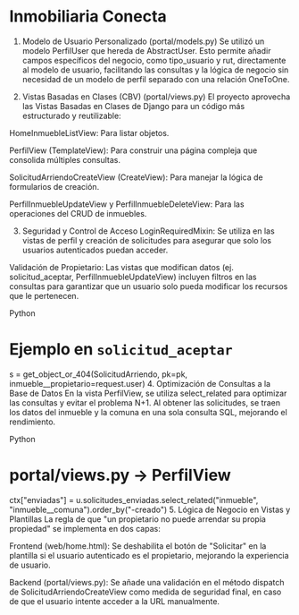 # Inmobiliaria Conecta



1. Modelo de Usuario Personalizado (portal/models.py)
Se utilizó un modelo PerfilUser que hereda de AbstractUser. Esto permite añadir campos específicos del negocio, como tipo_usuario y rut, directamente al modelo de usuario, facilitando las consultas y la lógica de negocio sin necesidad de un modelo de perfil separado con una relación OneToOne.

2. Vistas Basadas en Clases (CBV) (portal/views.py)
El proyecto aprovecha las Vistas Basadas en Clases de Django para un código más estructurado y reutilizable:

HomeInmuebleListView: Para listar objetos.

PerfilView (TemplateView): Para construir una página compleja que consolida múltiples consultas.

SolicitudArriendoCreateView (CreateView): Para manejar la lógica de formularios de creación.

PerfilInmuebleUpdateView y PerfilInmuebleDeleteView: Para las operaciones del CRUD de inmuebles.

3. Seguridad y Control de Acceso
LoginRequiredMixin: Se utiliza en las vistas de perfil y creación de solicitudes para asegurar que solo los usuarios autenticados puedan acceder.

Validación de Propietario: Las vistas que modifican datos (ej. solicitud_aceptar, PerfilInmuebleUpdateView) incluyen filtros en las consultas para garantizar que un usuario solo pueda modificar los recursos que le pertenecen.

Python

# Ejemplo en `solicitud_aceptar`
s = get_object_or_404(SolicitudArriendo, pk=pk, inmueble__propietario=request.user)
4. Optimización de Consultas a la Base de Datos
En la vista PerfilView, se utiliza select_related para optimizar las consultas y evitar el problema N+1. Al obtener las solicitudes, se traen los datos del inmueble y la comuna en una sola consulta SQL, mejorando el rendimiento.

Python

# portal/views.py -> PerfilView
ctx["enviadas"] = u.solicitudes_enviadas.select_related("inmueble", "inmueble__comuna").order_by("-creado")
5. Lógica de Negocio en Vistas y Plantillas
La regla de que "un propietario no puede arrendar su propia propiedad" se implementa en dos capas:

Frontend (web/home.html): Se deshabilita el botón de "Solicitar" en la plantilla si el usuario autenticado es el propietario, mejorando la experiencia de usuario.

Backend (portal/views.py): Se añade una validación en el método dispatch de SolicitudArriendoCreateView como medida de seguridad final, en caso de que el usuario intente acceder a la URL manualmente.
